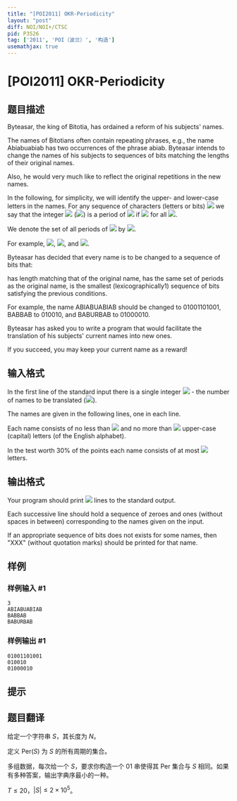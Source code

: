 ```yaml
---
title: "[POI2011] OKR-Periodicity"
layout: "post"
diff: NOI/NOI+/CTSC
pid: P3526
tag: ['2011', 'POI（波兰）', '构造']
usemathjax: true
---
```


# [POI2011] OKR-Periodicity
## 题目描述

Byteasar, the king of Bitotia, has ordained a reform of his subjects' names.

The names of Bitotians often contain repeating phrases,    e.g., the name Abiabuabiab has two occurrences of the phrase    abiab.  Byteasar intends to change the names of his subjects to    sequences of bits matching the lengths of their original names.

Also, he would very much like to reflect the original repetitions in the new    names.

In the following, for simplicity, we will identify the upper- and lower-case    letters in the names.  For any sequence of characters (letters or bits)    ![](http://main.edu.pl/images/OI18/okr-en-tex.1.png) we say that the integer ![](http://main.edu.pl/images/OI18/okr-en-tex.2.png) (![](http://main.edu.pl/images/OI18/okr-en-tex.3.png)) is    a period of ![](http://main.edu.pl/images/OI18/okr-en-tex.4.png) if ![](http://main.edu.pl/images/OI18/okr-en-tex.5.png) for all ![](http://main.edu.pl/images/OI18/okr-en-tex.6.png).

We denote the set of all periods of ![](http://main.edu.pl/images/OI18/okr-en-tex.7.png) by ![](http://main.edu.pl/images/OI18/okr-en-tex.8.png).

For example, ![](http://main.edu.pl/images/OI18/okr-en-tex.9.png), ![](http://main.edu.pl/images/OI18/okr-en-tex.10.png),    and ![](http://main.edu.pl/images/OI18/okr-en-tex.11.png).

Byteasar has decided that every name is to be changed to a sequence of bits    that:

has length matching that of the original name,                  has the same set of periods as the original name,                  is the smallest (lexicographically1)        sequence of bits satisfying the previous conditions.

For example, the name ABIABUABIAB should be changed to    01001101001, BABBAB to 010010, and    BABURBAB to 01000010.

Byteasar has asked you to write a program that would facilitate the    translation of his subjects' current names into new ones.

If you succeed, you may keep your current name as a reward!



## 输入格式

In the first line of the standard input there is a single integer ![](http://main.edu.pl/images/OI18/okr-en-tex.12.png)      - the number of names to be translated (![](http://main.edu.pl/images/OI18/okr-en-tex.13.png)).

The names are given in the following lines, one in each line.

Each name consists of no less than ![](http://main.edu.pl/images/OI18/okr-en-tex.14.png) and no more than ![](http://main.edu.pl/images/OI18/okr-en-tex.15.png)      upper-case (capital) letters (of the English alphabet).

In the test worth 30% of the points each name consists of at most ![](http://main.edu.pl/images/OI18/okr-en-tex.16.png)      letters.

## 输出格式

Your program should print ![](http://main.edu.pl/images/OI18/okr-en-tex.17.png) lines to the standard output.

Each successive line should hold a sequence of zeroes and ones      (without spaces in between) corresponding to the names given on the input.

If an appropriate sequence of bits does not exists for some names, then      "XXX" (without quotation marks) should be printed for that name.

## 样例

### 样例输入 #1
```
3
ABIABUABIAB
BABBAB
BABURBAB
```
### 样例输出 #1
```
01001101001
010010
01000010
```
## 提示



## 题目翻译

给定一个字符串 $S$，其长度为 $N$。

定义 $\textrm{Per}(S)$ 为 $S$ 的所有周期的集合。

多组数据，每次给一个 $S$，要求你构造一个 $01$ 串使得其 $\textrm{Per}$ 集合与 $S$ 相同。如果有多种答案，输出字典序最小的一种。

$T \leq 20$，$|S| \leq 2 \times 10^5$。
